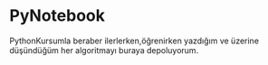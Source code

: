 # PyNotebook
Python Kursumla beraber ilerlerken,öğrenirken yazdığım ve üzerine düşündüğüm her algoritmayı buraya depoluyorum.
 
